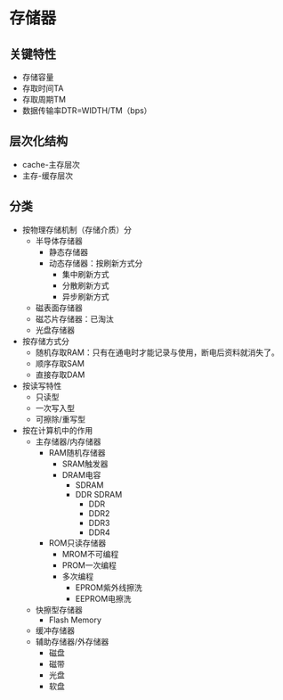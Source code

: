 # 存储器

## 关键特性

* 存储容量
* 存取时间TA
* 存取周期TM
* 数据传输率DTR=WIDTH/TM（bps）

## 层次化结构

* cache-主存层次
* 主存-缓存层次

## 分类

* 按物理存储机制（存储介质）分
  * 半导体存储器
    * 静态存储器
    * 动态存储器：按刷新方式分
      * 集中刷新方式
      * 分散刷新方式
      * 异步刷新方式
  * 磁表面存储器
  * 磁芯片存储器：已淘汰
  * 光盘存储器
* 按存储方式分
  * 随机存取RAM：只有在通电时才能记录与使用，断电后资料就消失了。
  * 顺序存取SAM
  * 直接存取DAM
* 按读写特性
  * 只读型
  * 一次写入型
  * 可擦除/重写型
* 按在计算机中的作用	
  * 主存储器/内存储器
    * RAM随机存储器
      * SRAM触发器
      * DRAM电容
        * SDRAM
        * DDR SDRAM
          * DDR
          * DDR2
          * DDR3
          * DDR4
    * ROM只读存储器
      * MROM不可编程
      * PROM一次编程
      * 多次编程
        * EPROM紫外线擦洗
        * EEPROM电擦洗
  * 快擦型存储器
    * Flash Memory
  * 缓冲存储器
  * 辅助存储器/外存储器
    * 磁盘
    * 磁带
    * 光盘
    * 软盘